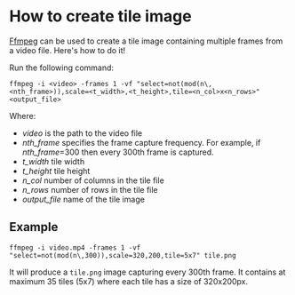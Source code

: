 # How to create tile image

[Ffmpeg](https://ffmpeg.org) can be used to create a tile image containing multiple frames from a video file. Here's how to do it!

Run the following command:

```
ffmpeg -i <video> -frames 1 -vf "select=not(mod(n\,<nth_frame>)),scale=<t_width>,<t_height>,tile=<n_col>x<n_rows>" <output_file>
```

Where:
* _video_ is the path to the video file
* _nth\_frame_ specifies the frame capture frequency. For example, if _nth\_frame_=300 then every 300th frame is captured.
* _t\_width_ tile width
* _t\_height_ tile height
* _n\_col_ number of columns in the tile file
* _n\_rows_ number of rows in the tile file
* _output\_file_ name of the tile image

## Example

```
ffmpeg -i video.mp4 -frames 1 -vf "select=not(mod(n\,300)),scale=320,200,tile=5x7" tile.png
```

It will produce a `tile.png` image capturing every 300th frame. It contains at maximum 35 tiles (5x7) where each tile has a size of 320x200px.
